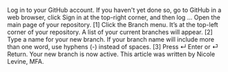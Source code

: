 Log in to your GitHub account. If you haven't yet done so, go to GitHub in a web browser, click Sign in at the top-right corner, and then log ...
Open the main page of your repository. [1]
Click the Branch menu. It’s at the top-left corner of your repository. A list of your current branches will appear. [2]
Type a name for your new branch. If your branch name will include more than one word, use hyphens (-) instead of spaces. [3]
Press ↵ Enter or ⏎ Return. Your new branch is now active. This article was written by Nicole Levine, MFA.
